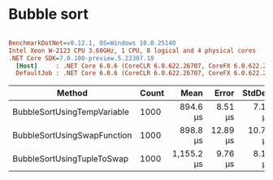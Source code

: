 # Bubble sort

``` ini

BenchmarkDotNet=v0.12.1, OS=Windows 10.0.25140
Intel Xeon W-2123 CPU 3.60GHz, 1 CPU, 8 logical and 4 physical cores
.NET Core SDK=7.0.100-preview.5.22307.18
  [Host]     : .NET Core 6.0.6 (CoreCLR 6.0.622.26707, CoreFX 6.0.622.26707), X64 RyuJIT
  DefaultJob : .NET Core 6.0.6 (CoreCLR 6.0.622.26707, CoreFX 6.0.622.26707), X64 RyuJIT


```
|                      Method | Count |       Mean |    Error |   StdDev |
|---------------------------- |------ |-----------:|---------:|---------:|
| BubbleSortUsingTempVariable |  1000 |   894.6 μs |  8.51 μs |  7.11 μs |
| BubbleSortUsingSwapFunction |  1000 |   898.8 μs | 12.89 μs | 10.76 μs |
|  BubbleSortUsingTupleToSwap |  1000 | 1,155.2 μs |  9.76 μs |  8.15 μs |
